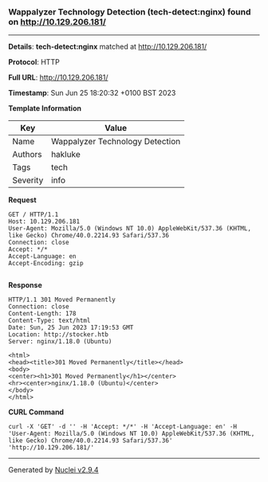 ### Wappalyzer Technology Detection (tech-detect:nginx) found on http://10.129.206.181/
---
**Details**: **tech-detect:nginx**  matched at http://10.129.206.181/

**Protocol**: HTTP

**Full URL**: http://10.129.206.181/

**Timestamp**: Sun Jun 25 18:20:32 +0100 BST 2023

**Template Information**

| Key | Value |
|---|---|
| Name | Wappalyzer Technology Detection |
| Authors | hakluke |
| Tags | tech |
| Severity | info |

**Request**
```http
GET / HTTP/1.1
Host: 10.129.206.181
User-Agent: Mozilla/5.0 (Windows NT 10.0) AppleWebKit/537.36 (KHTML, like Gecko) Chrome/40.0.2214.93 Safari/537.36
Connection: close
Accept: */*
Accept-Language: en
Accept-Encoding: gzip


```

**Response**
```http
HTTP/1.1 301 Moved Permanently
Connection: close
Content-Length: 178
Content-Type: text/html
Date: Sun, 25 Jun 2023 17:19:53 GMT
Location: http://stocker.htb
Server: nginx/1.18.0 (Ubuntu)

<html>
<head><title>301 Moved Permanently</title></head>
<body>
<center><h1>301 Moved Permanently</h1></center>
<hr><center>nginx/1.18.0 (Ubuntu)</center>
</body>
</html>

```


**CURL Command**
```
curl -X 'GET' -d '' -H 'Accept: */*' -H 'Accept-Language: en' -H 'User-Agent: Mozilla/5.0 (Windows NT 10.0) AppleWebKit/537.36 (KHTML, like Gecko) Chrome/40.0.2214.93 Safari/537.36' 'http://10.129.206.181/'
```
---
Generated by [Nuclei v2.9.4](https://github.com/projectdiscovery/nuclei)
